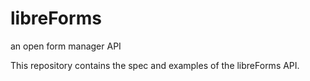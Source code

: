 # libreForms
an open form manager API

This repository contains the spec and examples of the libreForms API.
